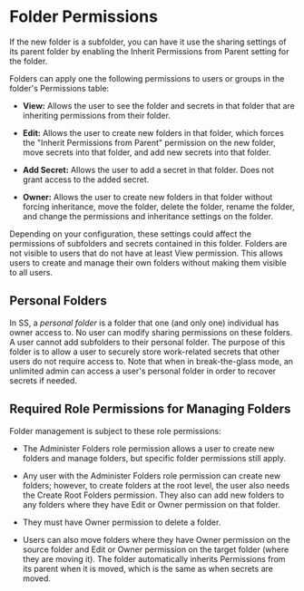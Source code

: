 [title]: # (Folder Permissions)
[tags]: # (Folder)
[priority]: # (1000)

# Folder Permissions

If the new folder is a subfolder, you can have it use the sharing settings of its parent folder by enabling the Inherit Permissions from Parent setting for the folder.

Folders can apply one the following permissions to users or groups in the folder's Permissions table:

- **View:** Allows the user to see the folder and secrets in that folder that are inheriting permissions from their folder.

- **Edit:** Allows the user to create new folders in that folder, which forces the "Inherit Permissions from Parent" permission on the new folder, move secrets into that folder, and add new secrets into that folder.

- **Add Secret:** Allows the user to add a secret in that folder. Does not grant access to the added secret.

- **Owner:** Allows the user to create new folders in that folder without forcing inheritance, move the folder, delete the folder, rename the folder, and change the permissions and inheritance settings on the folder.

Depending on your configuration, these settings could affect the permissions of subfolders and secrets contained in this folder. Folders are not visible to users that do not have at least View permission. This allows users to create and manage their own folders without making them visible to all users.

## Personal Folders

In SS, a _personal folder_ is a folder that one (and only one) individual has owner access to. No user can modify sharing permissions on these folders. A user cannot add subfolders to their personal folder. The purpose of this folder is to allow a user to securely store work-related secrets that other users do not require access to. Note that when in break-the-glass mode, an unlimited admin can access a user's personal folder in order to recover secrets if needed.

## Required Role Permissions for Managing Folders

Folder management is subject to these role permissions:

- The Administer Folders role permission allows a user to create new folders and manage folders, but specific folder permissions still apply.

- Any user with the Administer Folders role permission can create new folders; however, to create folders at the root level, the user also needs the Create Root Folders permission. They also can add new folders to any folders where they have Edit or Owner permission on that folder.

- They must have Owner permission to delete a folder.

- Users can also move folders where they have Owner permission on the source folder and Edit or Owner permission on the target folder (where they are moving it). The folder automatically inherits Permissions from its parent when it is moved, which is the same as when secrets are moved.
